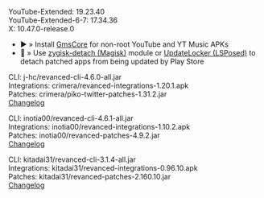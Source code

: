 YouTube-Extended: 19.23.40  
YouTube-Extended-6-7: 17.34.36  
X: 10.47.0-release.0  

- ▶️ » Install [GmsCore](https://github.com/ReVanced/GmsCore/releases) for non-root YouTube and YT Music APKs  
- 🛑 » Use [zygisk-detach (Magisk)](https://github.com/j-hc/zygisk-detach) module or [UpdateLocker (LSPosed)](https://github.com/Xposed-Modules-Repo/ru.mike.updatelocker/releases) to detach patched apps from being updated by Play Store
  
CLI: j-hc/revanced-cli-4.6.0-all.jar  
Integrations: crimera/revanced-integrations-1.20.1.apk  
Patches: crimera/piko-twitter-patches-1.31.2.jar  
[Changelog](https://github.com/crimera/piko/releases/tag/v1.31.2)

CLI: inotia00/revanced-cli-4.6.1-all.jar  
Integrations: inotia00/revanced-integrations-1.10.2.apk  
Patches: inotia00/revanced-patches-4.9.2.jar  
[Changelog](https://github.com/inotia00/revanced-patches/releases/tag/v4.9.2)

CLI: kitadai31/revanced-cli-3.1.4-all.jar  
Integrations: kitadai31/revanced-integrations-0.96.10.apk  
Patches: kitadai31/revanced-patches-2.160.10.jar  
[Changelog](https://github.com/kitadai31/revanced-patches-android6-7/releases/tag/v2.160.10)  
